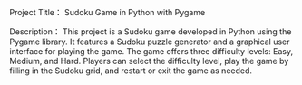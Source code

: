 Project Title： Sudoku Game in Python with Pygame

Description： This project is a Sudoku game developed in Python using the Pygame library. It features a Sudoku puzzle generator and a graphical user interface for playing the game. The game offers three difficulty levels: Easy, Medium, and Hard. Players can select the difficulty level, play the game by filling in the Sudoku grid, and restart or exit the game as needed.
